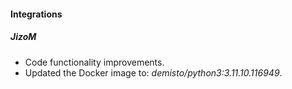 #### Integrations

##### JizoM
- Code functionality improvements.
- Updated the Docker image to: *demisto/python3:3.11.10.116949*.
